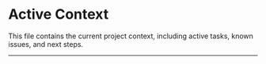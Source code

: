 # Active Context

This file contains the current project context, including active tasks, known issues, and next steps.

---
